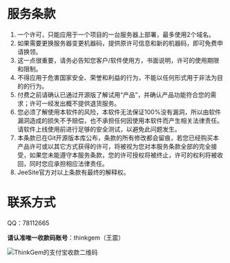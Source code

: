# 服务条款

1. 一个许可，只能应用于一个项目的一台服务器上部署，最多使用2个域名。
2. 如果需要更换服务器变更机器码，提供原许可信息和新的机器码，即可免费申请换领。
3. 这一点很重要，请务必告知您客户/软件使用方，书面说明，许可的使用期限和限制。
4. 不得应用于危害国家安全、荣誉和利益的行为，不能以任何形式用于非法为目的的行为。
5. 付费之前请确认已通过开源版了解试用“产品”，并确认产品功能符合您的需求；许可一经发出概不提供退货服务。
6. 您必须了解使用本软件的风险，本软件无法保证100%没有漏洞，所以由软件漏洞造成的损失不予赔偿，也不承担任何因使用本软件而产生相关法律责任。请软件上线使用前进行足够的安全测试，以避免此问题发生。
7. 本条款已在Git开源版本库公布，条款的所有修改都会留痕，若您已经购买本产品许可或以其它方式获得的许可，将被视为您对本服务条款全部的完全接受，如果您未能遵守本服务条款，您的许可授权将被终止，许可的权利将被收回，同时您应承担相应法律责任。
8. JeeSite官方对以上条款有最终的解释权。

# 联系方式

QQ：78112665

**请认准唯一收款码账号**：thinkgem（王震）

![ThinkGem的支付宝收款二维码](https://static.oschina.net/uploads/img/201803/12160758_glou.jpg "ThinkGem的支付宝收款二维码")
